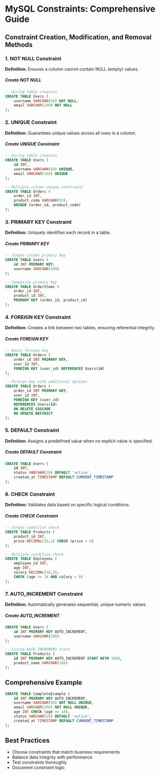 # MySQL Constraints: Comprehensive Guide

## Constraint Creation, Modification, and Removal Methods

### 1. NOT NULL Constraint
**Definition:** Ensures a column cannot contain NULL (empty) values.

##### Create NOT NULL
```sql
-- During table creation
CREATE TABLE Users (
    username VARCHAR(50) NOT NULL,
    email VARCHAR(100) NOT NULL
);
```

### 2. UNIQUE Constraint
**Definition:** Guarantees unique values across all rows in a column.

##### Create UNIQUE Constraint
```sql
-- During table creation
CREATE TABLE Users (
    id INT,
    username VARCHAR(50) UNIQUE,
    email VARCHAR(100) UNIQUE
);

-- Multiple column unique constraint
CREATE TABLE Orders (
    order_id INT,
    product_code VARCHAR(20),
    UNIQUE (order_id, product_code)
);
```

### 3. PRIMARY KEY Constraint
**Definition:** Uniquely identifies each record in a table.

##### Create PRIMARY KEY
```sql
-- Single column primary key
CREATE TABLE Users (
    id INT PRIMARY KEY,
    username VARCHAR(100)
);

-- Composite primary key
CREATE TABLE OrderItems (
    order_id INT,
    product_id INT,
    PRIMARY KEY (order_id, product_id)
);
```

### 4. FOREIGN KEY Constraint
**Definition:** Creates a link between two tables, ensuring referential integrity.

##### Create FOREIGN KEY
```sql
-- Basic foreign key
CREATE TABLE Orders (
    order_id INT PRIMARY KEY,
    user_id INT,
    FOREIGN KEY (user_id) REFERENCES Users(id)
);

-- Foreign key with additional options
CREATE TABLE Orders (
    order_id INT PRIMARY KEY,
    user_id INT,
    FOREIGN KEY (user_id) 
    REFERENCES Users(id)
    ON DELETE CASCADE
    ON UPDATE RESTRICT
);
```

### 5. DEFAULT Constraint
**Definition:** Assigns a predefined value when no explicit value is specified.

##### Create DEFAULT Constraint
```sql
CREATE TABLE Users (
    id INT,
    status VARCHAR(20) DEFAULT 'active',
    created_at TIMESTAMP DEFAULT CURRENT_TIMESTAMP
);
```

### 6. CHECK Constraint
**Definition:** Validates data based on specific logical conditions.

##### Create CHECK Constraint
```sql
-- Single condition check
CREATE TABLE Products (
    product_id INT,
    price DECIMAL(10,2) CHECK (price > 0)
);

-- Multiple condition check
CREATE TABLE Employees (
    employee_id INT,
    age INT,
    salary DECIMAL(10,2),
    CHECK (age >= 18 AND salary > 0)
);
```

### 7. AUTO_INCREMENT Constraint
**Definition:** Automatically generates sequential, unique numeric values.

##### Create AUTO_INCREMENT
```sql
CREATE TABLE Users (
    id INT PRIMARY KEY AUTO_INCREMENT,
    username VARCHAR(100)
);

-- Custom AUTO_INCREMENT start
CREATE TABLE Products (
    id INT PRIMARY KEY AUTO_INCREMENT START WITH 1000,
    product_name VARCHAR(100)
);
```

## Comprehensive Example
```sql
CREATE TABLE CompleteExample (
    id INT PRIMARY KEY AUTO_INCREMENT,
    username VARCHAR(50) NOT NULL UNIQUE,
    email VARCHAR(100) NOT NULL UNIQUE,
    age INT CHECK (age >= 18),
    status VARCHAR(20) DEFAULT 'active',
    created_at TIMESTAMP DEFAULT CURRENT_TIMESTAMP
);
```

## Best Practices
- Choose constraints that match business requirements
- Balance data integrity with performance
- Test constraints thoroughly
- Document constraint logic
